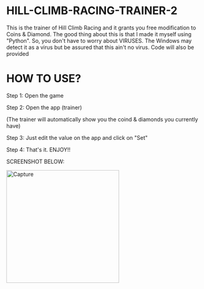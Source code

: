 # HILL-CLIMB-RACING-TRAINER-2
This is the trainer of Hill Climb Racing and it grants you free modification to Coins &amp; Diamond. The good thing about this is that I made it myself using "Python". So, you don't have to worry about VIRUSES. The Windows may detect it as a virus but be assured that this ain't no virus. Code will also be provided

# HOW TO USE?
Step 1: Open the game

Step 2: Open the app (trainer)

(The trainer will automatically show you the coind & diamonds you currently have)

Step 3: Just edit the value on the app and click on "Set"

Step 4: That's it. ENJOY!!

SCREENSHOT BELOW:


<img width="294" alt="Capture" src="https://github.com/AadityaKandel/HILL-CLIMB-RACING-TRAINER-2/assets/71229713/b5870ee2-efd3-4f26-8529-9e05704fe2b9">
